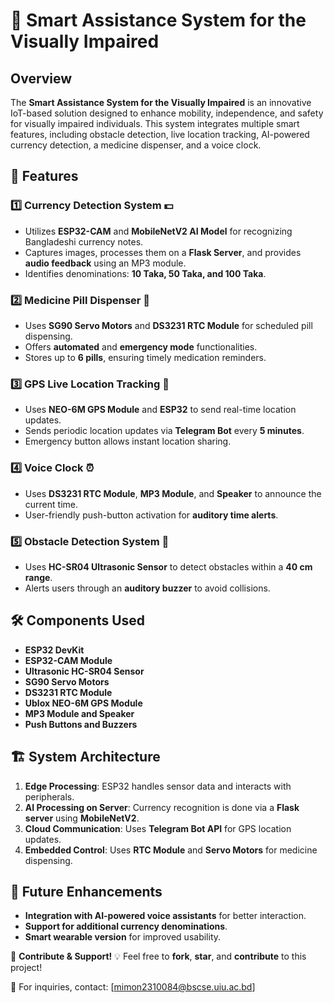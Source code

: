 # 🎯 **Smart Assistance System for the Visually Impaired** 

## Overview

The **Smart Assistance System for the Visually Impaired** is an innovative IoT-based solution designed to enhance mobility, independence, and safety for visually impaired individuals. This system integrates multiple smart features, including obstacle detection, live location tracking, AI-powered currency detection, a medicine dispenser, and a voice clock.

## 🚀 Features

### 1️⃣ Currency Detection System 💵
- Utilizes **ESP32-CAM** and **MobileNetV2 AI Model** for recognizing Bangladeshi currency notes.
- Captures images, processes them on a **Flask Server**, and provides **audio feedback** using an MP3 module.
- Identifies denominations: **10 Taka, 50 Taka, and 100 Taka**.

### 2️⃣ Medicine Pill Dispenser 💊
- Uses **SG90 Servo Motors** and **DS3231 RTC Module** for scheduled pill dispensing.
- Offers **automated** and **emergency mode** functionalities.
- Stores up to **6 pills**, ensuring timely medication reminders.

### 3️⃣ GPS Live Location Tracking 📍
- Uses **NEO-6M GPS Module** and **ESP32** to send real-time location updates.
- Sends periodic location updates via **Telegram Bot** every **5 minutes**.
- Emergency button allows instant location sharing.

### 4️⃣ Voice Clock ⏰
- Uses **DS3231 RTC Module**, **MP3 Module**, and **Speaker** to announce the current time.
- User-friendly push-button activation for **auditory time alerts**.

### 5️⃣ Obstacle Detection System 🚧
- Uses **HC-SR04 Ultrasonic Sensor** to detect obstacles within a **40 cm range**.
- Alerts users through an **auditory buzzer** to avoid collisions.

## 🛠 Components Used

- **ESP32 DevKit**
- **ESP32-CAM Module**
- **Ultrasonic HC-SR04 Sensor**
- **SG90 Servo Motors**
- **DS3231 RTC Module**
- **Ublox NEO-6M GPS Module**
- **MP3 Module and Speaker**
- **Push Buttons and Buzzers**

## 🏗 System Architecture

1. **Edge Processing**: ESP32 handles sensor data and interacts with peripherals.
2. **AI Processing on Server**: Currency recognition is done via a **Flask server** using **MobileNetV2**.
3. **Cloud Communication**: Uses **Telegram Bot API** for GPS location updates.
4. **Embedded Control**: Uses **RTC Module** and **Servo Motors** for medicine dispensing.

## 🔮 Future Enhancements

- **Integration with AI-powered voice assistants** for better interaction.
- **Support for additional currency denominations**.
- **Smart wearable version** for improved usability.

📢 **Contribute & Support!** 💡 Feel free to **fork**, **star**, and **contribute** to this project!

📩 For inquiries, contact: [mimon2310084@bscse.uiu.ac.bd]
